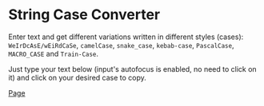 # String Case Converter

Enter text and get different variations written in different styles (cases): `WeIrDcAsE/wEiRdCaSe`, `camelCase`, `snake_case`, `kebab-case`, `PascalCase`, `MACRO_CASE` and `Train-Case`.

Just type your text below (input's autofocus is enabled, no need to click on it) and click on your desired case to copy.

[Page](https://mikroffarad.github.io/workbench/own/webapps/stringCaseConverter/)

